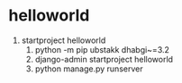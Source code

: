 # helloworld
1. startproject helloworld
   1. python -m pip ubstakk dhabgi~=3.2
   2. django-admin startproject helloworld
   3. python manage.py runserver
